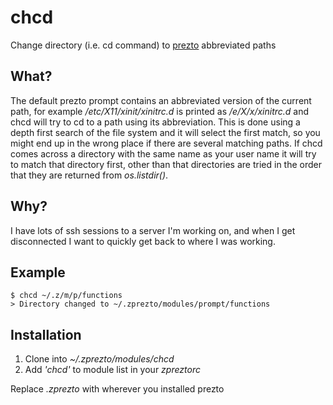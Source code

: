 # chcd
Change directory (i.e. cd command) to [prezto](https://github.com/sorin-ionescu/prezto) abbreviated paths

## What?
The default prezto prompt contains an abbreviated version of the current path, for example */etc/X11/xinit/xinitrc.d* is printed as */e/X/x/xinitrc.d* and chcd will try to cd to a path using its abbreviation. This is done using a depth first search of the file system and it will select the first match, so you might end up in the wrong place if there are several matching paths. If chcd comes across a directory with the same name as your user name it will try to match that directory first, other than that directories are tried in the order that they are returned from *os.listdir()*.

## Why?
I have lots of ssh sessions to a server I'm working on, and when I get disconnected I want to quickly get back to where I was working.

## Example
    $ chcd ~/.z/m/p/functions
    > Directory changed to ~/.zprezto/modules/prompt/functions
    
## Installation
1. Clone into *~/.zprezto/modules/chcd*
2. Add *'chcd'* to module list in your *zpreztorc*

Replace *.zprezto* with wherever you installed prezto
